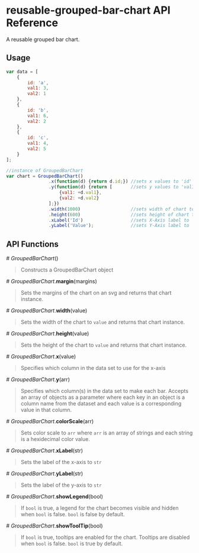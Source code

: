# reusable-grouped-bar-chart API Reference

A reusable grouped bar chart.

## Usage

```javascript
var data = [
    {
        id: 'a',
        val1: 3,
        val2: 1
    },
    {
        id: 'b',
        val1: 6,
        val2: 2
    },
    {
        id: 'c',
        val1: 4,
        val2: 5
    }
];

//instance of GroupedBarChart
var chart = GroupedBarChart()
                .x(function(d) {return d.id;}) //sets x values to 'id'
                .y(function(d) {return [       //sets y values to 'val1' and 'val2'
                    {val1: +d.val1},
                    {val2: +d.val2}
                ];})
                .width(1000)                   //sets width of chart to 1000
                .height(600)                   //sets height of chart to 600
                .xLabel('Id')                  //sets X-Axis label to 'Id'
                .yLabel('Value');              //sets Y-Axis label to 'Value'


```

## API Functions

\# *GroupedBarChart*()

> Constructs a GroupedBarChart object

\# *GroupedBarChart*.**margin**(margins)
> Sets the margins of the chart on an svg and returns that chart instance.

\# *GroupedBarChart*.**width**(value)
> Sets the width of the chart to `value` and returns that chart instance.

\# *GroupedBarChart*.**height**(value)
> Sets the height of the chart to `value` and returns that chart instance.

\# *GroupedBarChart*.**x**(value)
> Specifies which column in the data set to use for the x-axis

\# *GroupedBarChart*.**y**(arr)
> Specifies which column(s) in the data set to make each bar. Accepts an array of objects as a parameter where each key in an object is a column name from the dataset and each value is a corresponding value in that column.

\# *GroupedBarChart*.**colorScale**(arr)
> Sets color scale to `arr` where `arr` is an array of strings and each string is a hexidecimal color value.

\# *GroupedBarChart*.**xLabel**(str)
> Sets the label of the x-axis to `str`

\# *GroupedBarChart*.**yLabel**(str)
> Sets the label of the y-axis to `str`

\# *GroupedBarChart*.**showLegend**(bool)
> If `bool` is true, a legend for the chart becomes visible and hidden when `bool` is false. `bool` is false by default.

\# *GroupedBarChart*.**showToolTip**(bool)
> If `bool` is true, tooltips are enabled for the chart. Tooltips are disabled when `bool` is false. `bool` is true by default.


